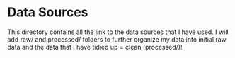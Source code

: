 # Data Sources
This directory contains all the link to the data sources that I have used. I will add raw/ and processed/ folders to further organize my data into initial raw data and the data that I have tidied up = clean (processed/)!

